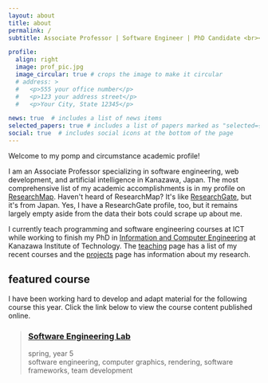 ```yaml
---
layout: about
title: about
permalink: /
subtitle: Associate Professor | Software Engineer | PhD Candidate <br><a href='https://www.ict-kanazawa.ac.jp/'>International College of Technology, Kanazawa</a> (ICT)

profile:
  align: right
  image: prof_pic.jpg
  image_circular: true # crops the image to make it circular
  # address: >
  #   <p>555 your office number</p>
  #   <p>123 your address street</p>
  #   <p>Your City, State 12345</p>

news: true  # includes a list of news items
selected_papers: true # includes a list of papers marked as "selected={true}"
social: true  # includes social icons at the bottom of the page
---
```


Welcome to my pomp and circumstance academic profile!

I am an Associate Professor specializing in software engineering, web development, and artificial intelligence in Kanazawa, Japan. The most comprehensive list of my academic accomplishments is in my profile on [ResearchMap](https://researchmap.jp/rsonger?lang=en). Haven't heard of ResearchMap? It's like [ResearchGate](https://www.researchgate.net/), but it's from Japan. Yes, I have a ResearchGate profile, too, but it remains largely empty aside from the data their bots could scrape up about me.

I currently teach programming and software engineering courses at ICT while working to finish my PhD in [Information and Computer Engineering](https://www.kanazawa-it.ac.jp/ekit/education/curriculum/graduate/index.html) at Kanazawa Institute of Technology. The [teaching](/teaching) page has a list of my recent courses and the [projects](/projects) page has information about my research.

## featured course

I have been working hard to develop and adapt material for the following course this year. Click the link below to view the course content published online.

<blockquote>
    <h3>
        <a href="https://robsonger.dev/software-engineering-lab">Software Engineering Lab</a>
    </h3>
    <div class="post-meta">spring, year 5</div>
    <div class="post-tags">software engineering, computer graphics, rendering, software frameworks, team development</div>
</blockquote>
